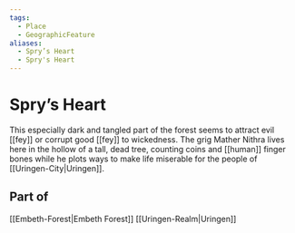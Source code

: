 ```yaml
---
tags:
  - Place
  - GeographicFeature
aliases:
  - Spry’s Heart
  - Spry's Heart
---
```

# Spry’s Heart
This especially dark and tangled part of the forest seems to attract evil [[fey]] or corrupt good [[fey]] to wickedness. The grig Mather Nithra lives here in the hollow of a tall, dead tree, counting coins and [[human]] finger bones while he plots ways to make life miserable for the people of [[Uringen-City|Uringen]].

## Part of
[[Embeth-Forest|Embeth Forest]]
[[Uringen-Realm|Uringen]]

